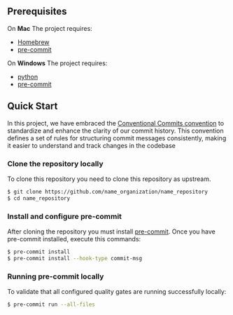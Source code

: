 ## Prerequisites

On **Mac** The project requires:
- [Homebrew](https://brew.sh/)
- [pre-commit](https://pre-commit.com/#install)

On **Windows** The project requires:
- [python](https://www.python.org/downloads/)
- [pre-commit](https://pre-commit.com/#install)

## Quick Start

In this project, we have embraced the [Conventional Commits convention](https://www.conventionalcommits.org/en/v1.0.0/) to standardize and enhance the clarity of our commit history. This convention defines a set of rules for structuring commit messages consistently, making it easier to understand and track changes in the codebase

### Clone the repository locally

To clone this repository you need to clone this repository as upstream.

```bash
$ git clone https://github.com/name_organization/name_repository
$ cd name_repository
```

### Install and configure pre-commit

After cloning the repository you must install [pre-commit](https://pre-commit.com/#install). Once you have pre-commit installed, execute this commands:

```bash
$ pre-commit install
$ pre-commit install --hook-type commit-msg
```

### Running pre-commit locally

To validate that all configured quality gates are running successfully locally:

```bash
$ pre-commit run --all-files
```
